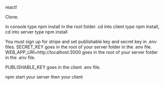 react!

Clone.

in console type npm install in the root folder.
cd into client type npm install,
cd into server type npm install

You must sign up for stripe and set publishable key and secret key in .env files.
SECRET_KEY goes in the root of your server folder in the .env file.
WEB_APP_URI=http://localhost:3000 goes in the root of your server folder in the .env file.

PUBLISHABLE_KEY goes in the client .env file. 

npm start your server then your client 
